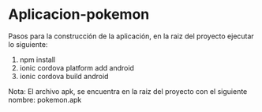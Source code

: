 # Aplicacion-pokemon

Pasos para la construcción de la aplicación, en la raiz del proyecto ejecutar lo siguiente:

1. npm install
2. ionic cordova platform add android
3. ionic cordova build android

Nota: El archivo apk, se encuentra en la raiz del proyecto con el siguiente nombre: pokemon.apk
